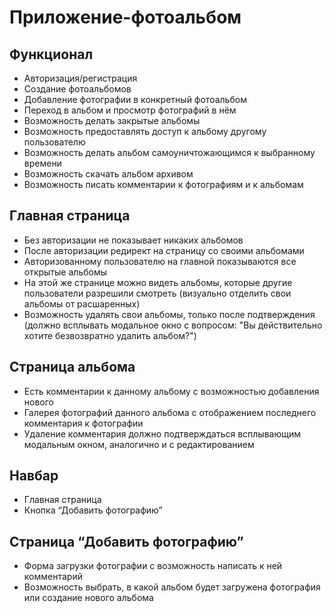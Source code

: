 # Приложение-фотоальбом

## Функционал

- Авторизация/регистрация
- Создание фотоальбомов
- Добавление фотографии в конкретный фотоальбом
- Переход в альбом и просмотр фотографий в нём
- Возможность делать закрытые альбомы
- Возможность предоставлять доступ к альбому другому пользователю
- Возможность делать альбом самоуничтожающимся к выбранному времени
- Возможность скачать альбом архивом
- Возможность писать комментарии к фотографиям и к альбомам

## Главная страница

- Без авторизации не показывает никаких альбомов
- После авторизации редирект на страницу со своими альбомами
- Авторизованному пользователю на главной показываются все открытые альбомы
- На этой же странице можно видеть альбомы, которые другие пользователи разрешили смотреть (визуально отделить свои альбомы от расшаренных)
- Возможность удалять свои альбомы, только после подтверждения (должно всплывать модальное окно с вопросом: "Вы действительно хотите безвозвратно удалить альбом?")

## Страница альбома

- Есть комментарии к данному альбому с возможностью добавления нового
- Галерея фотографий данного альбома с отображением последнего комментария к фотографии
- Удаление комментария должно подтверждаться всплывающим модальным окном, аналогично и с редактированием

## Навбар

- Главная страница
- Кнопка “Добавить фотографию”

## Страница “Добавить фотографию”

- Форма загрузки фотографии с возможность написать к ней комментарий
- Возможность выбрать, в какой альбом будет загружена фотография или создание нового альбома
